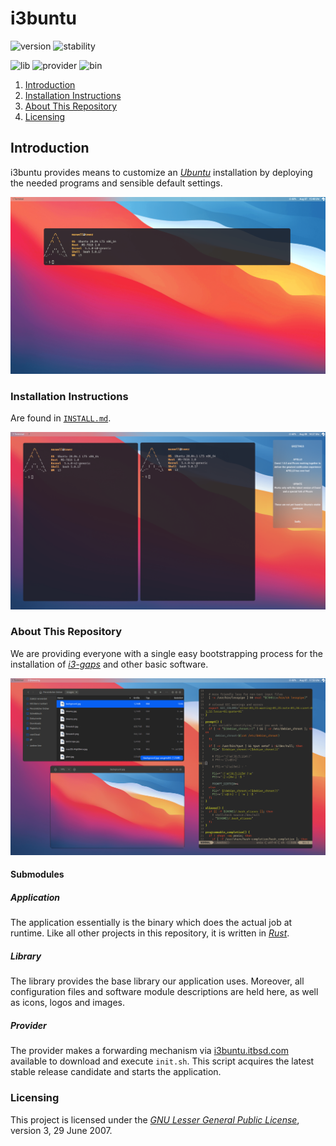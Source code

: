# i3buntu

![version][version] ![stability][stability]

![lib][lib::version] ![provider][provider::version] ![bin][application::version]

1. [Introduction](#introduction)
2. [Installation Instructions](./INSTALL.md)
3. [About This Repository](#about-this-repository)
4. [Licensing](#licensing)

## Introduction

i3buntu  provides means to customize an [_Ubuntu_][ubuntu::main] installation by deploying the needed programs and sensible default settings.

![Desktop Theme](library/docs/desktop_shell.png)

### Installation Instructions

Are found in [`INSTALL.md`](INSTALL.md).

![Notifications](library/docs/notifications.png)

### About This Repository

We are providing everyone with a single easy bootstrapping process for the installation of [_i3-gaps_][i3gaps::github] and other basic software.

![Collage 1](library/docs/collage_1.png)

#### Submodules

##### Application

The application essentially is the binary which does the actual job at runtime. Like all other projects in this repository, it is written in [_Rust_][rust::main].

##### Library

The library provides the base library our application uses. Moreover, all configuration files and software module descriptions are held here, as well as icons, logos and images.

##### Provider

The provider makes a forwarding mechanism via [i3buntu.itbsd.com][provider::url] available to download and execute `init.sh`. This script acquires the latest stable release candidate and starts the application.

### Licensing

This project is licensed under the [_GNU Lesser General Public License_](./LICENSE), version 3, 29 June 2007.

[//]: # (Badge Links)

[version]: https://img.shields.io/badge/version-v3.0.0-1A1D23?&style=for-the-badge
[stability]: https://img.shields.io/badge/stability-stable-FBB444?&style=for-the-badge

[lib::version]: https://img.shields.io/badge/library-v0.2.6-282D39?&style=for-the-badge
[provider::version]: https://img.shields.io/badge/provider-v0.1.2-434c5e?&style=for-the-badge
[application::version]: https://img.shields.io/badge/application-v0.4.1-5E6A82?&style=for-the-badge

[//]: # (Other Links)

[ubuntu::main]: https://ubuntu.com/
[i3gaps::github]: https://github.com/Airblader/i3
[rust::main]: https://www.rust-lang.org/

[provider::url]: https://i3buntu.itbsd.com
